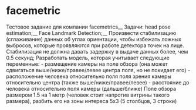 # facemetric
Тестовое задание для компании facemetrics__
Задачи: head pose estimation;__
        Face Landmark Detection;__
        Произвести стабилизацию (сглаживание) данных об углах ориентации, чтобы избежать ложных выбросов, которые проявляются при работе детектора точек на лице. Стабилизация не должна давать задержку в выдаче данных более, чем 0.5 секунд;
        Разработать модель, которая учитывает следующие переменные:
            - размещение камеры на поле обзора (она может сдвигаться выше/ниже/правее/левее центра поля, но не покидает его)
            - расположение человека относительно поля поля зрения камеры относительно центра (также выше/ниже/правее/левее)
            - расстояние до человека относительно поля камеры (дальше/ближе)
Поле обзора размером 1.5 на 1 метр (человек стоит напротив витрины такого размера), разбить его на зоны интереса 5х3 (5 столбцов, 3 строки)
